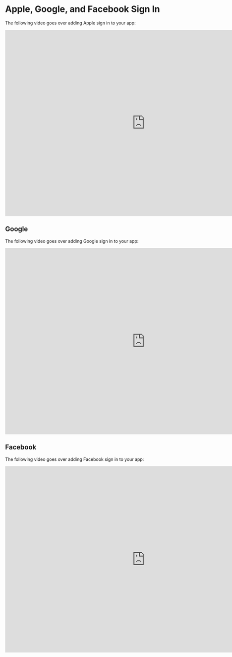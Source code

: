# Apple, Google, and Facebook Sign In

The following video goes over adding Apple sign in to your app: 

<iframe width="900" height="600" src="https://www.youtube.com/embed/VDtj0E2NmDA" title="YouTube video player" frameborder="0" allow="accelerometer; autoplay; clipboard-write; encrypted-media; gyroscope; picture-in-picture" allowfullscreen></iframe>

## Google

The following video goes over adding Google sign in to your app: 

<iframe width="900" height="600" src="https://www.youtube.com/embed/6rGdGpzSqNA" title="YouTube video player" frameborder="0" allow="accelerometer; autoplay; clipboard-write; encrypted-media; gyroscope; picture-in-picture" allowfullscreen></iframe>

## Facebook

The following video goes over adding Facebook sign in to your app: 

<iframe width="900" height="600" src="https://www.youtube.com/embed/6bI6C68Akjw" title="YouTube video player" frameborder="0" allow="accelerometer; autoplay; clipboard-write; encrypted-media; gyroscope; picture-in-picture" allowfullscreen></iframe>